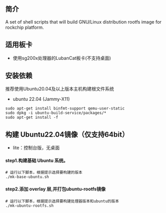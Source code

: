 ## 简介

A set of shell scripts that will build GNU/Linux distribution rootfs image
for rockchip platform.

## 适用板卡

- 使用sg200x处理器的LubanCat板卡(不支持桌面)

## 安装依赖

推荐使用Ubuntu20.04及以上版本主机构建根文件系统

* ubuntu 22.04 (Jammy-X11)

```
sudo apt-get install binfmt-support qemu-user-static
sudo dpkg -i ubuntu-build-service/packages/*
sudo apt-get install -f
```

## 构建 Ubuntu22.04镜像（仅支持64bit）

- lite：控制台版，无桌面

#### step1.构建基础 Ubuntu 系统。

```
# 运行以下脚本，根据提示选择要构建的版本
./mk-base-ubuntu.sh
```
#### step2.添加 overlay 层,并打包ubuntu-rootfs镜像

```
# 运行以下脚本，根据提示选择要构建处理器版本和ubuntu的版本
./mk-ubuntu-rootfs.sh
```